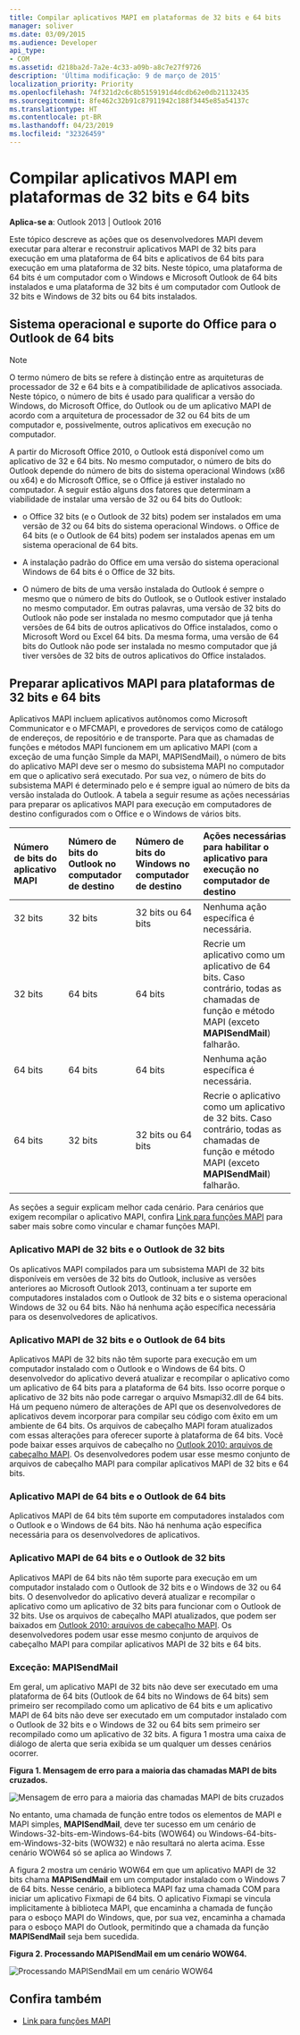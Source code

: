 ```yaml
---
title: Compilar aplicativos MAPI em plataformas de 32 bits e 64 bits
manager: soliver
ms.date: 03/09/2015
ms.audience: Developer
api_type:
- COM
ms.assetid: d218ba2d-7a2e-4c33-a09b-a8c7e27f9726
description: 'Última modificação: 9 de março de 2015'
localization_priority: Priority
ms.openlocfilehash: 74f321d2c6c8b5159191d4dcdb62e0db21132435
ms.sourcegitcommit: 8fe462c32b91c87911942c188f3445e85a54137c
ms.translationtype: HT
ms.contentlocale: pt-BR
ms.lasthandoff: 04/23/2019
ms.locfileid: "32326459"
---
```

# <a name="building-mapi-applications-on-32-bit-and-64-bit-platforms"></a>Compilar aplicativos MAPI em plataformas de 32 bits e 64 bits

**Aplica-se a**: Outlook 2013 | Outlook 2016 
  
Este tópico descreve as ações que os desenvolvedores MAPI devem executar para alterar e reconstruir aplicativos MAPI de 32 bits para execução em uma plataforma de 64 bits e aplicativos de 64 bits para execução em uma plataforma de 32 bits. Neste tópico, uma plataforma de 64 bits é um computador com o Windows e Microsoft Outlook de 64 bits instalados e uma plataforma de 32 bits é um computador com Outlook de 32 bits e Windows de 32 bits ou 64 bits instalados. 
  
## <a name="operating-system-and-office-support-for-64-bit-outlook"></a>Sistema operacional e suporte do Office para o Outlook de 64 bits

> [!NOTE]
> O termo número de bits se refere à distinção entre as arquiteturas de processador de 32 e 64 bits e à compatibilidade de aplicativos associada. Neste tópico, o número de bits é usado para qualificar a versão do Windows, do Microsoft Office, do Outlook ou de um aplicativo MAPI de acordo com a arquitetura de processador de 32 ou 64 bits de um computador e, possivelmente, outros aplicativos em execução no computador. 
  
A partir do Microsoft Office 2010, o Outlook está disponível como um aplicativo de 32 e 64 bits. No mesmo computador, o número de bits do Outlook depende do número de bits do sistema operacional Windows (x86 ou x64) e do Microsoft Office, se o Office já estiver instalado no computador. A seguir estão alguns dos fatores que determinam a viabilidade de instalar uma versão de 32 ou 64 bits do Outlook:
  
- o Office 32 bits (e o Outlook de 32 bits) podem ser instalados em uma versão de 32 ou 64 bits do sistema operacional Windows. o Office de 64 bits (e o Outlook de 64 bits) podem ser instalados apenas em um sistema operacional de 64 bits.
    
- A instalação padrão do Office em uma versão do sistema operacional Windows de 64 bits é o Office de 32 bits.
    
- O número de bits de uma versão instalada do Outlook é sempre o mesmo que o número de bits do Outlook, se o Outlook estiver instalado no mesmo computador. Em outras palavras, uma versão de 32 bits do Outlook não pode ser instalada no mesmo computador que já tenha versões de 64 bits de outros aplicativos do Office instalados, como o Microsoft Word ou Excel 64 bits. Da mesma forma, uma versão de 64 bits do Outlook não pode ser instalada no mesmo computador que já tiver versões de 32 bits de outros aplicativos do Office instalados.
    
## <a name="preparing-mapi-applications-for-32-bit-and-64-bit-platforms"></a>Preparar aplicativos MAPI para plataformas de 32 bits e 64 bits

Aplicativos MAPI incluem aplicativos autônomos como Microsoft Communicator e o MFCMAPI, e provedores de serviços como de catálogo de endereços, de repositório e de transporte. Para que as chamadas de funções e métodos MAPI funcionem em um aplicativo MAPI (com a exceção de uma função Simple da MAPI, MAPISendMail), o número de bits do aplicativo MAPI deve ser o mesmo do subsistema MAPI no computador em que o aplicativo será executado. Por sua vez, o número de bits do subsistema MAPI é determinado pelo e é sempre igual ao número de bits da versão instalada do Outlook. A tabela a seguir resume as ações necessárias para preparar os aplicativos MAPI para execução em computadores de destino configurados com o Office e o Windows de vários bits.
  
|Número de bits do aplicativo MAPI|Número de bits do Outlook no computador de destino|Número de bits do Windows no computador de destino|Ações necessárias para habilitar o aplicativo para execução no computador de destino|
|:-----|:-----|:-----|:-----|
|32 bits  <br/> |32 bits  <br/> |32 bits ou 64 bits  <br/> |Nenhuma ação específica é necessária.  <br/> |
|32 bits  <br/> |64 bits  <br/> |64 bits  <br/> |Recrie um aplicativo como um aplicativo de 64 bits. Caso contrário, todas as chamadas de função e método MAPI (exceto **MAPISendMail**) falharão.  <br/> |
|64 bits  <br/> |64 bits  <br/> |64 bits  <br/> |Nenhuma ação específica é necessária.  <br/> |
|64 bits  <br/> |32 bits  <br/> |32 bits ou 64 bits  <br/> |Recrie o aplicativo como um aplicativo de 32 bits. Caso contrário, todas as chamadas de função e método MAPI (exceto **MAPISendMail**) falharão.  <br/> |
   
As seções a seguir explicam melhor cada cenário. Para cenários que exigem recompilar o aplicativo MAPI, confira [Link para funções MAPI](how-to-link-to-mapi-functions.md) para saber mais sobre como vincular e chamar funções MAPI. 
  
### <a name="32-bit-mapi-application-and-32-bit-outlook"></a>Aplicativo MAPI de 32 bits e o Outlook de 32 bits

Os aplicativos MAPI compilados para um subsistema MAPI de 32 bits disponíveis em versões de 32 bits do Outlook, inclusive as versões anteriores ao Microsoft Outlook 2013, continuam a ter suporte em computadores instalados com o Outlook de 32 bits e o sistema operacional Windows de 32 ou 64 bits. Não há nenhuma ação específica necessária para os desenvolvedores de aplicativos.
  
### <a name="32-bit-mapi-application-and-64-bit-outlook"></a>Aplicativo MAPI de 32 bits e o Outlook de 64 bits

Aplicativos MAPI de 32 bits não têm suporte para execução em um computador instalado com o Outlook e o Windows de 64 bits. O desenvolvedor do aplicativo deverá atualizar e recompilar o aplicativo como um aplicativo de 64 bits para a plataforma de 64 bits. Isso ocorre porque o aplicativo de 32 bits não pode carregar o arquivo Msmapi32.dll de 64 bits. Há um pequeno número de alterações de API que os desenvolvedores de aplicativos devem incorporar para compilar seu código com êxito em um ambiente de 64 bits. Os arquivos de cabeçalho MAPI foram atualizados com essas alterações para oferecer suporte à plataforma de 64 bits. Você pode baixar esses arquivos de cabeçalho no [Outlook 2010: arquivos de cabeçalho MAPI](https://www.microsoft.com/downloads/details.aspx?FamilyID=f8d01fc8-f7b5-4228-baa3-817488a66db1). Os desenvolvedores podem usar esse mesmo conjunto de arquivos de cabeçalho MAPI para compilar aplicativos MAPI de 32 bits e 64 bits.
  
### <a name="64-bit-mapi-application-and-64-bit-outlook"></a>Aplicativo MAPI de 64 bits e o Outlook de 64 bits

Aplicativos MAPI de 64 bits têm suporte em computadores instalados com o Outlook e o Windows de 64 bits. Não há nenhuma ação específica necessária para os desenvolvedores de aplicativos.
  
### <a name="64-bit-mapi-application-and-32-bit-outlook"></a>Aplicativo MAPI de 64 bits e o Outlook de 32 bits

Aplicativos MAPI de 64 bits não têm suporte para execução em um computador instalado com o Outlook de 32 bits e o Windows de 32 ou 64 bits. O desenvolvedor do aplicativo deverá atualizar e recompilar o aplicativo como um aplicativo de 32 bits para funcionar com o Outlook de 32 bits. Use os arquivos de cabeçalho MAPI atualizados, que podem ser baixados em [Outlook 2010: arquivos de cabeçalho MAPI](https://www.microsoft.com/downloads/details.aspx?FamilyID=f8d01fc8-f7b5-4228-baa3-817488a66db1). Os desenvolvedores podem usar esse mesmo conjunto de arquivos de cabeçalho MAPI para compilar aplicativos MAPI de 32 bits e 64 bits.
  
### <a name="exception-mapisendmail"></a>Exceção: MAPISendMail

Em geral, um aplicativo MAPI de 32 bits não deve ser executado em uma plataforma de 64 bits (Outlook de 64 bits no Windows de 64 bits) sem primeiro ser recompilado como um aplicativo de 64 bits e um aplicativo MAPI de 64 bits não deve ser executado em um computador instalado com o Outlook de 32 bits e o Windows de 32 ou 64 bits sem primeiro ser recompilado como um aplicativo de 32 bits. A figura 1 mostra uma caixa de diálogo de alerta que seria exibida se um qualquer um desses cenários ocorrer.
  
**Figura 1. Mensagem de erro para a maioria das chamadas MAPI de bits cruzados.**

![Mensagem de erro para a maioria das chamadas MAPI de bits cruzados](media/738905fb-57ae-4af7-b54b-a1676c80d3c3.JPG "Mensagem de erro para a maioria das chamadas MAPI de bits cruzados")
  
No entanto, uma chamada de função entre todos os elementos de MAPI e MAPI simples, **MAPISendMail**, deve ter sucesso em um cenário de Windows-32-bits-em-Windows-64-bits (WOW64) ou Windows-64-bits-em-Windows-32-bits (WOW32) e não resultará no alerta acima. Esse cenário WOW64 só se aplica ao Windows 7. 

A figura 2 mostra um cenário WOW64 em que um aplicativo MAPI de 32 bits chama **MAPISendMail** em um computador instalado com o Windows 7 de 64 bits. Nesse cenário, a biblioteca MAPI faz uma chamada COM para iniciar um aplicativo Fixmapi de 64 bits. O aplicativo Fixmapi se vincula implicitamente à biblioteca MAPI, que encaminha a chamada de função para o esboço MAPI do Windows, que, por sua vez, encaminha a chamada para o esboço MAPI do Outlook, permitindo que a chamada da função **MAPISendMail** seja bem sucedida. 
  
**Figura 2. Processando MAPISendMail em um cenário WOW64.**

![Processando MAPISendMail em um cenário WOW64](media/346ba974-4844-4b64-9dd1-d0f829ab99b3.gif "Processando MAPISendMail em um cenário WOW64")
  
## <a name="see-also"></a>Confira também

- [Link para funções MAPI](how-to-link-to-mapi-functions.md)

